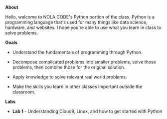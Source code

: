 __About__

Hello, welcome to NOLA CODE's Python portion of the class.  Python is a programming language that's used for many things like data science, hardware, and websites.  I hope you're able to use what you learn in class to solve problems.

__Goals__

- Understand the fundamentals of programming through Python.

- Decompose complicated problems into smaller problems, solve those problems, then combine those for the original solution.

- Apply knowledge to solve relevant real world problems.

- Make the skills you learn in other classes important outside the classroom.

__Labs__

- **Lab 1** - Understanding Cloud9, Linux, and how to get started with Python
